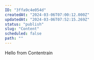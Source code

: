 ```yaml
---
ID: "3ffa9c4e054d"
createdAt: "2024-03-06T07:00:12.000Z"
updatedAt: "2024-03-06T07:52:15.269Z"
status: "publish"
slug: "Content"
scheduled: false
path: ""
---
```

Hello from Contentrain
